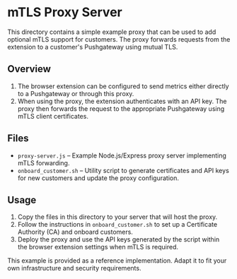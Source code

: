 # mTLS Proxy Server

This directory contains a simple example proxy that can be used to add optional mTLS support for customers. The proxy forwards requests from the extension to a customer's Pushgateway using mutual TLS.

## Overview

1. The browser extension can be configured to send metrics either directly to a Pushgateway or through this proxy.
2. When using the proxy, the extension authenticates with an API key. The proxy then forwards the request to the appropriate Pushgateway using mTLS client certificates.

## Files

- `proxy-server.js` – Example Node.js/Express proxy server implementing mTLS forwarding.
- `onboard_customer.sh` – Utility script to generate certificates and API keys for new customers and update the proxy configuration.

## Usage

1. Copy the files in this directory to your server that will host the proxy.
2. Follow the instructions in `onboard_customer.sh` to set up a Certificate Authority (CA) and onboard customers.
3. Deploy the proxy and use the API keys generated by the script within the browser extension settings when mTLS is required.

This example is provided as a reference implementation. Adapt it to fit your own infrastructure and security requirements.
